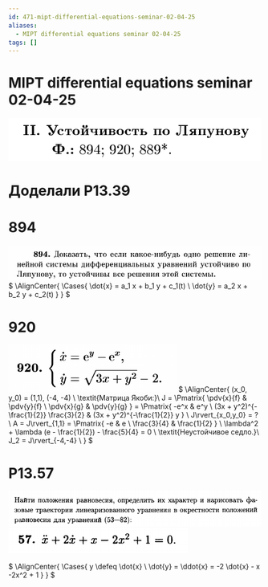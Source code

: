 ```yaml
---
id: 471-mipt-differential-equations-seminar-02-04-25
aliases:
  - MIPT differential equations seminar 02-04-25
tags: []
---
```


# MIPT differential equations seminar 02-04-25

![1.png](assets/imgs/02-04-25_16-00-01_138_02-04-25_16-00-01_194.png)

# Доделали Р13.39

# 894

![894.png](assets/imgs/02-04-25_16-07-54_429_02-04-25_16-07-54_382.png)
$
\AlignCenter{
\Cases{
\dot{x} = a_1 x + b_1 y + c_1(t) \\
\dot{y} = a_2 x + b_2 y + c_2(t)
}
}
$

# 920

![920.png](assets/imgs/02-04-25_16-08-14_304_02-04-25_16-08-14_582.png)
$
\AlignCenter{
(x_0, y_0) = (1,1), (-4, -4) \\
\textit{Матрица Якоби:}\\
J = \Pmatrix{
\pdv{x}{f} & \pdv{y}{f} \\
\pdv{x}{g} & \pdv{y}{g}
} = \Pmatrix{
-e^x & e^y \\
(3x + y^2)^{-\frac{1}{2}} \frac{3}{2} & (3x + y^2)^{-\frac{1}{2}} y
} \\
J\rvert_{x_0,y_0} = ? \\
A = J\rvert_{1,1} = \Pmatrix{
-e & e \\
\frac{3}{4} & \frac{1}{2}
} \\
\lambda^2 + \lambda (e - \frac{1}{2}) - \frac{5}{4} = 0 \\
\textit{Неустойчивое седло.}\\
J_2 = J\rvert_{-4,-4} \\
}
$
# Р13.57

![1357.png](assets/imgs/02-04-25_16-27-54_774_02-04-25_16-27-54_147.png)
![13572.png](assets/imgs/02-04-25_16-28-39_614_02-04-25_16-28-39_925.png)

$
\AlignCenter{
\Cases{
y \defeq \dot{x} \\
\dot{y} = \ddot{x} = -2 \dot{x} - x -2x^2 + 1
}
}
$
